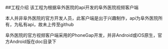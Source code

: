 ##工程介绍
该工程为根据阜外医院的api开发的阜外医院视频客户端

本人并非阜外医院的官方开发人员，此客户端是出于兴趣制作，api为阜外医院所有，为私有api，故未上传至github

阜外医院的官方视频客户端采用的PhoneGap开发，并非Android或iOS原生，官方Android版在doc目录下
